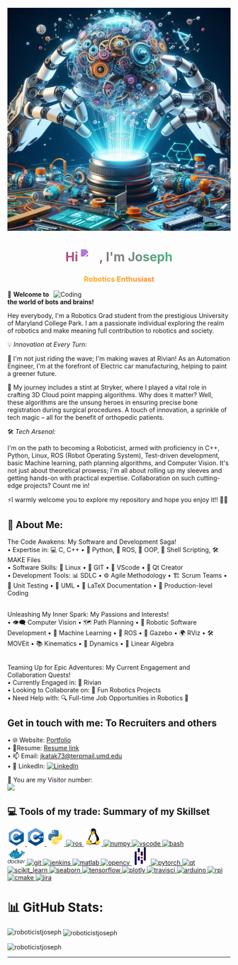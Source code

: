 <!-- Banner -->
![MasterHead](https://github.com/roboticistjoseph/roboticistjoseph/blob/main/Robot%20world.jpg)

<!-- [![MasterHead](https://drive.google.com/uc?export=view&id=1-xC8fH0sV0luZVy6TMyYFT2hy45MOz5N)]
<img align="middle" alt="Banner" width="400" src="https://drive.google.com/uc?export=view&id=1-xC8fH0sV0luZVy6TMyYFT2hy45MOz5N"> -->

<!-- Heading -->
<h1 align="center" style="background: linear-gradient(45deg, #FF0080, #00FF80);-webkit-background-clip: text;color: transparent;">Hi <img src="https://user-images.githubusercontent.com/1303154/88677602-1635ba80-d120-11ea-84d8-d263ba5fc3c0.gif" width="28px" height="28px" alt="hi" style="filter: invert(40%) sepia(60%) saturate(800%) hue-rotate(220deg) brightness(90%) contrast(85%);">, I'm Joseph </h1>

<!-- SUBTITLE -->
<h3 align="center" style="background: linear-gradient(45deg, #FFD700, #FF6347);-webkit-background-clip: text;color: transparent;">Robotics Enthusiast</h3>

<!-- Image -->
<!-- https://drive.google.com/uc?export=view&id=<FILE_ID> -->
<img align="right" alt="Coding" width="400" width="500" src="https://user-images.githubusercontent.com/74038190/212748842-9fcbad5b-6173-4175-8a61-521f3dbb7514.gif">


<!-- Description -->
🤖 **Welcome to the world of bots and brains!**

Hey everybody, I'm a Robotics Grad student from the prestigious University of Maryland College Park. I am a passionate individual exploring the realm of robotics and make meaning full contribution to robotics and society.

💡 *Innovation at Every Turn:*

🚗 I'm not just riding the wave; I'm making waves at Rivian! As an Automation Engineer, I'm at the forefront of Electric car manufacturing, helping to paint a greener future.

🏥 My journey includes a stint at Stryker, where I played a vital role in crafting 3D Cloud point mapping algorithms. Why does it matter? Well, these algorithms are the unsung heroes in ensuring precise bone registration during surgical procedures. A touch of innovation, a sprinkle of tech magic – all for the benefit of orthopedic patients.

🛠️ *Tech Arsenal:*

I'm on the path to becoming a Roboticist, armed with proficiency in C++, Python, Linux, ROS (Robot Operating System), Test-driven development, basic Machine learning, path planning algorithms, and Computer Vision. It's not just about theoretical prowess; I'm all about rolling up my sleeves and getting hands-on with practical expertise. Collaboration on such cutting-edge projects? Count me in!

⚡I warmly welcome you to explore my repository and hope you enjoy it!! 🤖✨

<!-- Skills -->
## 💫 About Me:
The Code Awakens: My Software and Development Saga! <br>
    • Expertise in: 💻 C, C++ • 🐍 Python, 🤖 ROS, 🧬 OOP, 📜 Shell Scripting, 🛠️ MAKE Files <br>
    • Software Skills: 🐧 Linux • 🐙 GIT • 🚀 VScode • 📝 Qt Creator <br>
    • Development Tools: 📊 SDLC • ⚙️ Agile Methodology • 🏗️ Scrum Teams • 🧪 Unit Testing • 📝 UML • 📄 LaTeX Documentation • 🚀 Production-level Coding

<br>Unleashing My Inner Spark: My Passions and Interests!<br>
    • 👁️‍🗨️ Computer Vision • 🗺️ Path Planning • 🤖 Robotic Software Development • 🤖 Machine Learning • 🤖 ROS • 🏢 Gazebo • 🌍 RViz • 🛠️ MOVEit • 📚 Kinematics • 🔩 Dynamics • 🔢 Linear Algebra<br>

<br>Teaming Up for Epic Adventures: My Current Engagement and Collaboration Quests!<br>
    • Currently Engaged in: 🐜 Rivian<br> 
    • Looking to Collaborate on: 👯 Fun Robotics Projects<br>
    • Need Help with: 🔍 Full-time Job Opportunities in Robotics 🤝 <br> 


<!-- Contact -->
## Get in touch with me: To Recruiters and others
• 🌐 Website: [Portfolio](https://josephkatakam.vercel.app/) <br>
• 📎Resume: [Resume link](https://drive.google.com/file/d/1TV_MRC_-RoMHQ8HcAx6Z61PMOKWH3F82/view?usp=sharing) <br>
• 📫 Email: jkatak73@terpmail.umd.edu <br>
• 🔗 LinkedIn: [![LinkedIn](https://img.shields.io/badge/LinkedIn-%230077B5.svg?logo=linkedin&logoColor=white)](https://linkedin.com/in/https://www.linkedin.com/in/josephkatakam/) 


🦹 You are my Visitor number:
<br> [![](https://visitcount.itsvg.in/api?id=roboticistjoseph&icon=0&color=9)](https://visitcount.itsvg.in)
 
<!-- [![Visits Badge](https://badges.pufler.dev/visits/pujux/badge-it)](https://badges.pufler.dev) -->
<!-- ![Visitor Count](https://profile-counter.glitch.me/roboticistjoseph/count.svg) -->



## 💻 Tools of my trade: Summary of my Skillset

<a href="https://www.cprogramming.com/" target="_blank" rel="noreferrer"> <img src="https://raw.githubusercontent.com/devicons/devicon/master/icons/c/c-original.svg" alt="c" width="40" height="40"/> </a> 
<a href="https://www.w3schools.com/cpp/" target="_blank" rel="noreferrer"> <img src="https://raw.githubusercontent.com/devicons/devicon/master/icons/cplusplus/cplusplus-original.svg" alt="cplusplus" width="40" height="40"/> </a>
<a href="https://www.python.org" target="_blank" rel="noreferrer"> <img src="https://raw.githubusercontent.com/devicons/devicon/master/icons/python/python-original.svg" alt="python" width="40" height="40"/> </a>
<a href="https://www.ros.org/" target="_blank" rel="noreferrer"> <img src="https://www.vectorlogo.zone/logos/ros/ros-ar21.svg" alt="ros" width="40" height="40"/> </a>
<a href="https://www.linux.org/" target="_blank" rel="noreferrer"> <img src="https://raw.githubusercontent.com/devicons/devicon/master/icons/linux/linux-original.svg" alt="linux" width="40" height="40"/> </a> 
<a href="https://numpy.org/" target="_blank" rel="noreferrer"> <img src="https://www.vectorlogo.zone/logos/numpy/numpy-ar21.svg" alt="numpy" width="40" height="40"/> </a>
<a href="https://code.visualstudio.com/" target="_blank" rel="noreferrer"> <img src="https://www.vectorlogo.zone/logos/visualstudio_code/visualstudio_code-icon.svg" alt="vscode" width="40" height="40"/> </a>
<a href="https://www.gnu.org/software/bash/" target="_blank" rel="noreferrer"> <img src="https://www.vectorlogo.zone/logos/gnu_bash/gnu_bash-official.svg" alt="bash" width="40" height="40"/>
</a>  
<a href="https://www.docker.com/" target="_blank" rel="noreferrer"> <img src="https://raw.githubusercontent.com/devicons/devicon/master/icons/docker/docker-original-wordmark.svg" alt="docker" width="40" height="40"/>
</a> 
<a href="https://git-scm.com/" target="_blank" rel="noreferrer"> <img src="https://www.vectorlogo.zone/logos/git-scm/git-scm-icon.svg" alt="git" width="40" height="40"/> </a> <a href="https://www.jenkins.io" target="_blank" rel="noreferrer"> <img src="https://www.vectorlogo.zone/logos/jenkins/jenkins-icon.svg" alt="jenkins" width="40" height="40"/> </a> 
<a href="https://www.mathworks.com/" target="_blank" rel="noreferrer"> <img src="https://upload.wikimedia.org/wikipedia/commons/2/21/Matlab_Logo.png" alt="matlab" width="40" height="40"/> </a> 
<a href="https://opencv.org/" target="_blank" rel="noreferrer"> <img src="https://www.vectorlogo.zone/logos/opencv/opencv-icon.svg" alt="opencv" width="40" height="40"/> </a> 
<a href="https://pandas.pydata.org/" target="_blank" rel="noreferrer"> <img src="https://raw.githubusercontent.com/devicons/devicon/2ae2a900d2f041da66e950e4d48052658d850630/icons/pandas/pandas-original.svg" alt="pandas" width="40" height="40"/> </a>  <a href="https://pytorch.org/" target="_blank" rel="noreferrer"> <img src="https://www.vectorlogo.zone/logos/pytorch/pytorch-icon.svg" alt="pytorch" width="40" height="40"/> </a> 
<a href="https://www.qt.io/" target="_blank" rel="noreferrer"> <img src="https://upload.wikimedia.org/wikipedia/commons/0/0b/Qt_logo_2016.svg" alt="qt" width="40" height="40"/> </a> 
<a href="https://scikit-learn.org/" target="_blank" rel="noreferrer"> <img src="https://upload.wikimedia.org/wikipedia/commons/0/05/Scikit_learn_logo_small.svg" alt="scikit_learn" width="40" height="40"/> </a> 
<a href="https://seaborn.pydata.org/" target="_blank" rel="noreferrer"> <img src="https://seaborn.pydata.org/_images/logo-mark-lightbg.svg" alt="seaborn" width="40" height="40"/> </a> 
<a href="https://www.tensorflow.org" target="_blank" rel="noreferrer"> <img src="https://www.vectorlogo.zone/logos/tensorflow/tensorflow-icon.svg" alt="tensorflow" width="40" height="40"/> </a> 
<a href="https://plotly.com/" target="_blank" rel="noreferrer"> <img src="https://www.vectorlogo.zone/logos/plotly/plotly-icon.svg" alt="plotly" width="40" height="40"/> </a>
<a href="https://travis-ci.org" target="_blank" rel="noreferrer"> <img src="https://www.vectorlogo.zone/logos/travis-ci/travis-ci-icon.svg" alt="travisci" width="40" height="40"/> </a> 
<a href="https://www.arduino.cc/" target="_blank" rel="noreferrer"> <img src="https://cdn.worldvectorlogo.com/logos/arduino-1.svg" alt="arduino" width="40" height="40"/> </a> 
<a href="https://www.raspberrypi.org/" target="_blank" rel="noreferrer"> <img src="https://www.vectorlogo.zone/logos/raspberrypi/raspberrypi-icon.svg" alt="rpi" width="40" height="40"/> </a>
<a href="https://cmake.org/" target="_blank" rel="noreferrer"> <img src="https://www.vectorlogo.zone/logos/cmake/cmake-icon.svg" alt="cmake" width="40" height="40"/> </a>
<a href="https://www.atlassian.com/software/jira/guides/getting-started/introduction" target="_blank" rel="noreferrer"> <img src="https://www.vectorlogo.zone/logos/atlassian_jira/atlassian_jira-icon.svg" alt="jira" width="40" height="40"/> </a>
</p>


# 📊 GitHub Stats:
<p><img align="left" src="https://github-readme-stats.vercel.app/api?username=roboticistjoseph&theme=dark&hide_border=false&include_all_commits=true&count_private=true"  alt="roboticistjoseph" /></p>

<p>&nbsp;<img align="center" src="https://github-readme-stats.vercel.app/api/top-langs/?username=roboticistjoseph&theme=dark&hide_border=false&include_all_commits=true&count_private=true&layout=compact" alt="roboticistjoseph" /></p>

<p><img align="center" src="https://github-readme-streak-stats.herokuapp.com/?user=roboticistjoseph&theme=dark&hide_border=false" alt="roboticistjoseph" /></p>
 

<!-- ### ✍️ Random Dev Quote
![](https://quotes-github-readme.vercel.app/api?type=horizontal&theme=radical)

### 😂 Random Dev Meme
<img src="https://rm.up.railway.app/" width="512px"/> -->

<!-- Tab Creator --> 
<!-- <pre style=“tab-size: 4;”>  </pre> -->
<!-- Line Creator -->
<!-- --- -->
---
